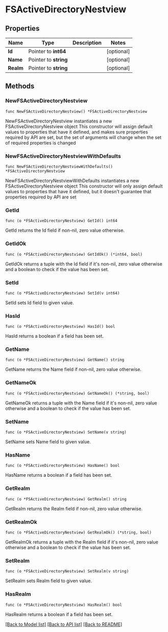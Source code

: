 # FSActiveDirectoryNestview

## Properties

Name | Type | Description | Notes
------------ | ------------- | ------------- | -------------
**Id** | Pointer to **int64** |  | [optional] 
**Name** | Pointer to **string** |  | [optional] 
**Realm** | Pointer to **string** |  | [optional] 

## Methods

### NewFSActiveDirectoryNestview

`func NewFSActiveDirectoryNestview() *FSActiveDirectoryNestview`

NewFSActiveDirectoryNestview instantiates a new FSActiveDirectoryNestview object
This constructor will assign default values to properties that have it defined,
and makes sure properties required by API are set, but the set of arguments
will change when the set of required properties is changed

### NewFSActiveDirectoryNestviewWithDefaults

`func NewFSActiveDirectoryNestviewWithDefaults() *FSActiveDirectoryNestview`

NewFSActiveDirectoryNestviewWithDefaults instantiates a new FSActiveDirectoryNestview object
This constructor will only assign default values to properties that have it defined,
but it doesn't guarantee that properties required by API are set

### GetId

`func (o *FSActiveDirectoryNestview) GetId() int64`

GetId returns the Id field if non-nil, zero value otherwise.

### GetIdOk

`func (o *FSActiveDirectoryNestview) GetIdOk() (*int64, bool)`

GetIdOk returns a tuple with the Id field if it's non-nil, zero value otherwise
and a boolean to check if the value has been set.

### SetId

`func (o *FSActiveDirectoryNestview) SetId(v int64)`

SetId sets Id field to given value.

### HasId

`func (o *FSActiveDirectoryNestview) HasId() bool`

HasId returns a boolean if a field has been set.

### GetName

`func (o *FSActiveDirectoryNestview) GetName() string`

GetName returns the Name field if non-nil, zero value otherwise.

### GetNameOk

`func (o *FSActiveDirectoryNestview) GetNameOk() (*string, bool)`

GetNameOk returns a tuple with the Name field if it's non-nil, zero value otherwise
and a boolean to check if the value has been set.

### SetName

`func (o *FSActiveDirectoryNestview) SetName(v string)`

SetName sets Name field to given value.

### HasName

`func (o *FSActiveDirectoryNestview) HasName() bool`

HasName returns a boolean if a field has been set.

### GetRealm

`func (o *FSActiveDirectoryNestview) GetRealm() string`

GetRealm returns the Realm field if non-nil, zero value otherwise.

### GetRealmOk

`func (o *FSActiveDirectoryNestview) GetRealmOk() (*string, bool)`

GetRealmOk returns a tuple with the Realm field if it's non-nil, zero value otherwise
and a boolean to check if the value has been set.

### SetRealm

`func (o *FSActiveDirectoryNestview) SetRealm(v string)`

SetRealm sets Realm field to given value.

### HasRealm

`func (o *FSActiveDirectoryNestview) HasRealm() bool`

HasRealm returns a boolean if a field has been set.


[[Back to Model list]](../README.md#documentation-for-models) [[Back to API list]](../README.md#documentation-for-api-endpoints) [[Back to README]](../README.md)


